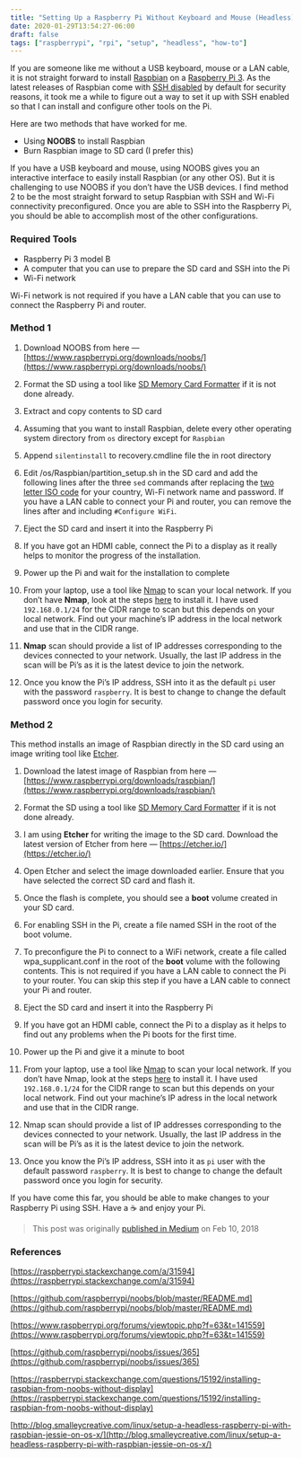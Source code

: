 ```yaml
---
title: "Setting Up a Raspberry Pi Without Keyboard and Mouse (Headless)"
date: 2020-01-29T13:54:27-06:00
draft: false
tags: ["raspberrypi", "rpi", "setup", "headless", "how-to"]
---
```


If you are someone like me without a USB keyboard, mouse or a LAN cable, it is not straight forward to install [Raspbian](https://www.raspbian.org/) on a [Raspberry Pi 3](https://www.raspberrypi.org/). As the latest releases of Raspbian come with [SSH disabled](https://www.raspberrypi.org/blog/a-security-update-for-raspbian-pixel/) by default for security reasons, it took me a while to figure out a way to set it up with SSH enabled so that I can install and configure other tools on the Pi.

Here are two methods that have worked for me.

- Using **NOOBS** to install Raspbian
- Burn Raspbian image to SD card (I prefer this)

If you have a USB keyboard and mouse, using NOOBS gives you an interactive interface to easily install Raspbian (or any other OS). But it is challenging to use NOOBS if you don’t have the USB devices. I find method 2 to be the most straight forward to setup Raspbian with SSH and Wi-Fi connectivity preconfigured. Once you are able to SSH into the Raspberry Pi, you should be able to accomplish most of the other configurations.

### Required Tools

- Raspberry Pi 3 model B
- A computer that you can use to prepare the SD card and SSH into the Pi
- Wi-Fi network

Wi-Fi network is not required if you have a LAN cable that you can use to connect the Raspberry Pi and router.

### Method 1

1. Download NOOBS from here — [https://www.raspberrypi.org/downloads/noobs/](https://www.raspberrypi.org/downloads/noobs/)

2. Format the SD using a tool like [SD Memory Card Formatter](https://www.sdcard.org/downloads/formatter_4/index.html) if it is not done already.

3. Extract and copy contents to SD card

4. Assuming that you want to install Raspbian, delete every other operating system directory from `os` directory except for `Raspbian`

5. Append `silentinstall` to recovery.cmdline file the in root directory

6. Edit /os/Raspbian/partition_setup.sh in the SD card and add the following lines after the three `sed` commands after replacing the [two letter ISO code](https://en.wikipedia.org/wiki/ISO_3166-1_alpha-2) for your country, Wi-Fi network name and password. If you have a LAN cable to connect your Pi and router, you can remove the lines after and including `#Configure WiFi`.

7. Eject the SD card and insert it into the Raspberry Pi

8. If you have got an HDMI cable, connect the Pi to a display as it really helps to monitor the progress of the installation.

9. Power up the Pi and wait for the installation to complete

10. From your laptop, use a tool like [Nmap](https://nmap.org/) to scan your local network. If you don’t have **Nmap**, look at the steps [here](https://superuser.com/a/1009536) to install it. I have used `192.168.0.1/24` for the CIDR range to scan but this depends on your local network. Find out your machine’s IP address in the local network and use that in the CIDR range.

11. **Nmap** scan should provide a list of IP addresses corresponding to the devices connected to your network. Usually, the last IP address in the scan will be Pi’s as it is the latest device to join the network.

12. Once you know the Pi’s IP address, SSH into it as the default `pi` user with the password `raspberry`. It is best to change to change the default password once you login for security.

### Method 2

This method installs an image of Raspbian directly in the SD card using an image writing tool like [Etcher](https://etcher.io/).

1. Download the latest image of Raspbian from here — [https://www.raspberrypi.org/downloads/raspbian/](https://www.raspberrypi.org/downloads/raspbian/)

2. Format the SD using a tool like [SD Memory Card Formatter](https://www.sdcard.org/downloads/formatter_4/index.html) if it is not done already.

3. I am using **Etcher** for writing the image to the SD card. Download the latest version of Etcher from here — [https://etcher.io/](https://etcher.io/)

4. Open Etcher and select the image downloaded earlier. Ensure that you have selected the correct SD card and flash it.

5. Once the flash is complete, you should see a **boot** volume created in your SD card.

6. For enabling SSH in the Pi, create a file named SSH in the root of the boot volume.

7. To preconfigure the Pi to connect to a WiFi network, create a file called wpa_supplicant.conf in the root of the **boot** volume with the following contents. This is not required if you have a LAN cable to connect the Pi to your router. You can skip this step if you have a LAN cable to connect your Pi and router.

8. Eject the SD card and insert it into the Raspberry Pi

9. If you have got an HDMI cable, connect the Pi to a display as it helps to find out any problems when the Pi boots for the first time.

10. Power up the Pi and give it a minute to boot

11. From your laptop, use a tool like [Nmap](https://nmap.org/) to scan your local network. If you don’t have Nmap, look at the steps [here](https://superuser.com/a/1009536) to install it. I have used `192.168.0.1/24` for the CIDR range to scan but this depends on your local network. Find out your machine’s IP adress in the local network and use that in the CIDR range.

12. Nmap scan should provide a list of IP addresses corresponding to the devices connected to your network. Usually, the last IP address in the scan will be Pi’s as it is the latest device to join the network.

13. Once you know the Pi’s IP address, SSH into it as `pi` user with the default password `raspberry`. It is best to change to change the default password once you login for security.

If you have come this far, you should be able to make changes to your Raspberry Pi using SSH. Have a ☕️ and enjoy your Pi.

> This post was originally [published in Medium](https://medium.com/@maheshsenni/setting-up-a-raspberry-pi-without-keyboard-and-mouse-headless-9359e0926807) on Feb 10, 2018

### References

[https://raspberrypi.stackexchange.com/a/31594](https://raspberrypi.stackexchange.com/a/31594)

[https://github.com/raspberrypi/noobs/blob/master/README.md](https://github.com/raspberrypi/noobs/blob/master/README.md)

[https://www.raspberrypi.org/forums/viewtopic.php?f=63&t=141559](https://www.raspberrypi.org/forums/viewtopic.php?f=63&t=141559)

[https://github.com/raspberrypi/noobs/issues/365](https://github.com/raspberrypi/noobs/issues/365)

[https://raspberrypi.stackexchange.com/questions/15192/installing-raspbian-from-noobs-without-display](https://raspberrypi.stackexchange.com/questions/15192/installing-raspbian-from-noobs-without-display)

[http://blog.smalleycreative.com/linux/setup-a-headless-raspberry-pi-with-raspbian-jessie-on-os-x/](http://blog.smalleycreative.com/linux/setup-a-headless-raspberry-pi-with-raspbian-jessie-on-os-x/)
